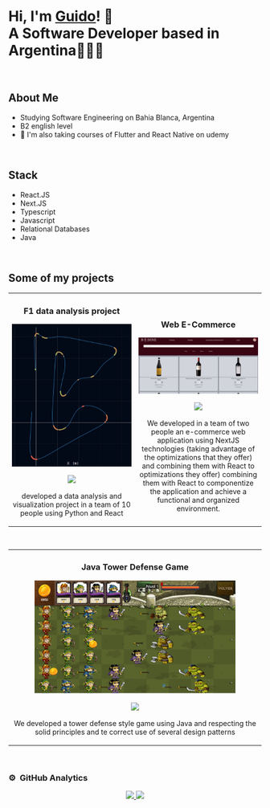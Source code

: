 # Hi, I'm <a href="https://www.linkedin.com/in/guidoreale/">Guido<a/>! 👋 </br> <b> A Software Developer based in Argentina🧑🏻‍💻</b>
<br/>

## About Me

- Studying Software Engineering on Bahia Blanca, Argentina
- B2 english level
- 📲 I'm also taking courses of Flutter and React Native on udemy
<br>


## Stack 

- React.JS
- Next.JS
- Typescript
- Javascript
- Relational Databases
- Java
<br>

## Some of my projects
<table>
<tr>
<td width="50%">
<h3 align="center">F1 data analysis project </h3>
<div align="center">
<a href="https://github.com/leodreizzen/formula1-fisica" target="_blank"><img src="/public/fisica.jpeg" width="400" alt="F1 project"></a>
<p>
<a href="https://github.com/leodreizzen/formula1-fisica" target="_blank">
<img src="https://img.shields.io/badge/CODE-ff9?style=for-the-badge&logo=github&logoColor=black">
</a>
</p>
<p>developed a data analysis and visualization project in a team of 10 people using Python and React</p>
</div>
                                                                                      
</td>

<td width="50%">
<br>
<h3 align="center">Web E-Commerce</h3>
<div align="center">                                       
<a href="https://github.com/tobiasgatti02/proyecto-nextjs" target="_blank"><img src="/public/bodine.jpg" width="400" alt="Bodine E-Commerce"></a>
<br>
<p>
<a href="https://github.com/tobiasgatti02/proyecto-nextjs" target="_blank">
<img src="https://img.shields.io/badge/CODE-80ffaa?style=for-the-badge&logo=github&logoColor=black">
</a>
</p>
</p>We developed in a team of two people an e-commerce web application using NextJS technologies (taking advantage of the optimizations that they offer) and combining them with React to
optimizations they offer) combining them with React to componentize the application and achieve a functional and organized environment. 
</p>
</div>                                                             
</table>                                                                                 
</div>
<br>

<table>
<tr>
<td width="50%">
<h3 align="center">Java Tower Defense Game</h3>
<div align="center">
<a href="https://github.com/Guidoreale/worcs-game" target="_blank"><img src="/public/worcsGame.png" width="400" alt="Tower defense game"></a>
<p>
<a href="https://github.com/Guidoreale/worcs-game" target="_blank">
<img src="https://img.shields.io/badge/CODE-ff9?style=for-the-badge&logo=github&logoColor=black">
</a>
</p>
<p>We developed a tower defense style game using Java and respecting the solid principles and te correct use of several design patterns</p>
</div>
                                                                                      
</td>        
</table>                                                                                 
</div>
<br>


### ⚙️ &nbsp;GitHub Analytics

<p align="center">
<a href="https://github.com/Guidoreale">
  <img height="180em" src="https://github-readme-stats-eight-theta.vercel.app/api?username=Guidoreale&show_icons=true&theme=algolia&include_all_commits=true&count_private=true"/>
  <img height="180em" src="https://github-readme-stats-eight-theta.vercel.app/api/top-langs/?username=Guidoreale&layout=compact&langs_count=8&theme=algolia"/>
</a>
</p>
